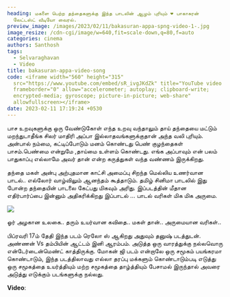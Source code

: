 ```yaml
---
heading: மகளை பெற்ற தந்தைகளுக்கு இந்த பாடலின் ஆழம் புரியும் ❤ பாகாசுரன்
  லேட்டஸ்ட் வீடியோ வைரல்.
preview_image: /images/2023/02/11/bakasuran-appa-spng-video-1-.jpg
image_resize: /cdn-cgi/image/w=640,fit=scale-down,q=80,f=auto
categories: cinema
authors: Santhosh
tags:
  - Selvaraghavan
  - Video
title: bakasuran-appa-video-song
code: <iframe width="560" height="315"
  src="https://www.youtube.com/embed/sR_ivgJKdZk" title="YouTube video player"
  frameborder="0" allow="accelerometer; autoplay; clipboard-write;
  encrypted-media; gyroscope; picture-in-picture; web-share"
  allowfullscreen></iframe>
date: 2023-02-11 17:19:24 +0530
---
```



பாச உறவுகளுக்கு ஒரு வேண்டுகோள் எந்த உறவு வந்தாலும் தாய் தந்தையை மட்டும் மறந்துடாதீங்க சிலர் மாதிரி அப்பா  இல்லாதவங்களுக்குதான் அந்த வலி புரியும். அன்பால் நம்மை, கட்டிப்போடும் மனம் கொண்டது பெண் குழந்தைகள் பாசம்.பெண்மை என்றுமே ,தாய்மை உள்ளம் கொண்டது. எங்க அப்பாவும்  என் பலம் பாதுகாப்பு எல்லாமே அவர் தான் என்ற கருத்துகள் வந்த வண்ணம் இருக்கிறது.

தந்தை மகள் அன்பு  அற்புதமான காட்சி அமைப்பு சிறந்த மெல்லிய உணர்வான பாடல்.. எல்லோர் வாழ்விலும் ஆனந்தம் கூத்தாடும். தமிழ் சினிமா பாடலில் இது போன்ற தந்தையின் பாடலை கேட்பது மிகவும் அரிது. இப்படத்தின் மீதான எதிர்பார்ப்பை இன்னும் அதிகரிக்கிறது இப்பாடல் ... பாடல் வரிகள் மிக மிக அருமை.

![](/images/2023/02/11/bakasuran-appa-spng-video-2-.jpg)

ஓர் அழகான உலகை..
தரும் உயர்வான கவிதை..
மகள் தான்..
அருமையான வரிகள்..

பிப்ரவரி 17ம் தேதி இந்த படம் ரெலோ ஸ் ஆகிறது அதுவும் தனுஷ் படத்துடன். அண்ணன் Vs தம்பியின் ஆட்டம் இனி ஆரம்பம். அடுத்த ஒரு வாரத்துக்கு நல்லவொரு என்டேர்டைன்மெண்ட் காத்திருக்கு. மோகன் ஜி படம் என்றாலே ஒரு சமூகம் பயங்கரமா கொண்டாடும், இந்த படத்திலாவது எல்லா தரப்பு மக்களும் கொண்டாடும்படி எடுத்து ஒரு சமூகத்தை உயர்த்தியும் மற்ற சமூகத்தை தாழ்த்தியும் பேசாமல் இருந்தால் அவரை அடுத்து எடுக்கும் படங்களுக்கு நல்லது. 

**Video**: